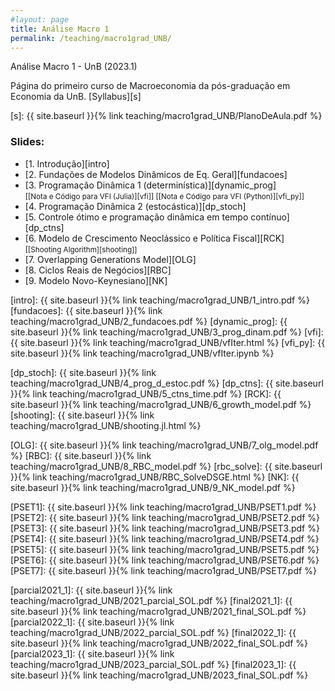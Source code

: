 ```yaml
---
#layout: page
title: Análise Macro 1
permalink: /teaching/macro1grad_UNB/
---
```


Análise Macro 1 - UnB (2023.1)

Página do primeiro curso de Macroeconomia da pós-graduação em Economia da UnB. [Syllabus][s]

[s]: {{ site.baseurl }}{% link teaching/macro1grad_UNB/PlanoDeAula.pdf %}

### Slides:

* [1. Introdução][intro]
* [2. Fundações de Modelos Dinâmicos de Eq. Geral][fundacoes]
* [3. Programação Dinâmica 1 (determinística)][dynamic_prog]<br/> 
<small>[[Nota e Código para VFI (Julia)][vfi]] </small>
<small>[[Nota e Código para VFI (Python)][vfi_py]] </small>
* [4. Programação Dinâmica 2 (estocástica)][dp_stoch]
* [5. Controle ótimo e programação dinâmica em tempo contínuo][dp_ctns]
* [6. Modelo de Crescimento Neoclássico e Política Fiscal][RCK]<br/> 
<small>[[Shooting Algorithm][shooting]] </small>
* [7. Overlapping Generations Model][OLG]
* [8. Ciclos Reais de Negócios][RBC]
* [9. Modelo Novo-Keynesiano][NK]


[intro]: {{ site.baseurl }}{% link teaching/macro1grad_UNB/1_intro.pdf %}
[fundacoes]: {{ site.baseurl }}{% link teaching/macro1grad_UNB/2_fundacoes.pdf %}
[dynamic_prog]: {{ site.baseurl }}{% link teaching/macro1grad_UNB/3_prog_dinam.pdf %}
[vfi]: {{ site.baseurl }}{% link teaching/macro1grad_UNB/vfIter.html %}
[vfi_py]: {{ site.baseurl }}{% link teaching/macro1grad_UNB/vfIter.ipynb %}

[dp_stoch]: {{ site.baseurl }}{% link teaching/macro1grad_UNB/4_prog_d_estoc.pdf %}
[dp_ctns]: {{ site.baseurl }}{% link teaching/macro1grad_UNB/5_ctns_time.pdf %}
[RCK]: {{ site.baseurl }}{% link teaching/macro1grad_UNB/6_growth_model.pdf %}
[shooting]: {{ site.baseurl }}{% link teaching/macro1grad_UNB/shooting.jl.html %}

[OLG]: {{ site.baseurl }}{% link teaching/macro1grad_UNB/7_olg_model.pdf %}
[RBC]: {{ site.baseurl }}{% link teaching/macro1grad_UNB/8_RBC_model.pdf %}
[rbc_solve]: {{ site.baseurl }}{% link teaching/macro1grad_UNB/RBC_SolveDSGE.html %}
[NK]: {{ site.baseurl }}{% link teaching/macro1grad_UNB/9_NK_model.pdf %}



[PSET1]: {{ site.baseurl }}{% link teaching/macro1grad_UNB/PSET1.pdf %}
[PSET2]: {{ site.baseurl }}{% link teaching/macro1grad_UNB/PSET2.pdf %}
[PSET3]: {{ site.baseurl }}{% link teaching/macro1grad_UNB/PSET3.pdf %}
[PSET4]: {{ site.baseurl }}{% link teaching/macro1grad_UNB/PSET4.pdf %}
[PSET5]: {{ site.baseurl }}{% link teaching/macro1grad_UNB/PSET5.pdf %}
[PSET6]: {{ site.baseurl }}{% link teaching/macro1grad_UNB/PSET6.pdf %}
[PSET7]: {{ site.baseurl }}{% link teaching/macro1grad_UNB/PSET7.pdf %}


[parcial2021_1]: {{ site.baseurl }}{% link teaching/macro1grad_UNB/2021_parcial_SOL.pdf %}
[final2021_1]: {{ site.baseurl }}{% link teaching/macro1grad_UNB/2021_final_SOL.pdf %}
[parcial2022_1]: {{ site.baseurl }}{% link teaching/macro1grad_UNB/2022_parcial_SOL.pdf %}
[final2022_1]: {{ site.baseurl }}{% link teaching/macro1grad_UNB/2022_final_SOL.pdf %}
[parcial2023_1]: {{ site.baseurl }}{% link teaching/macro1grad_UNB/2023_parcial_SOL.pdf %}
[final2023_1]: {{ site.baseurl }}{% link teaching/macro1grad_UNB/2023_final_SOL.pdf %}

